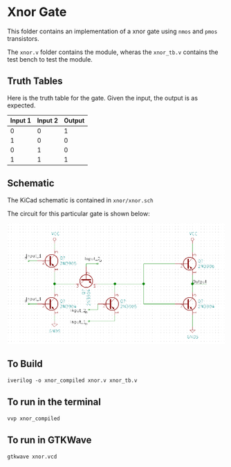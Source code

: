 # Xnor Gate

This folder contains an implementation of a xnor gate using `nmos` and `pmos` transistors.

The `xnor.v` folder contains the module, wheras the `xnor_tb.v` contains the test bench to test the module.


## Truth Tables

Here is the truth table for the gate. Given the input, the output is as expected.

Input 1 | Input 2 | Output 
------- | ------- | ------
   0    |    0    |   1
   1    |    0    |   0
   0    |    1    |   0
   1    |    1    |   1

## Schematic

The KiCad schematic is contained in `xnor/xnor.sch`

The circuit for this particular gate is shown below:

![Image of Xnor Gate Schematic](https://raw.githubusercontent.com/abhishekpratapa/computer/master/xnor/assets/xnor.png)

## To Build

```
iverilog -o xnor_compiled xnor.v xnor_tb.v 
```

## To run in the terminal

```
vvp xnor_compiled
```

## To run in GTKWave

```
gtkwave xnor.vcd
```
